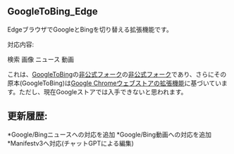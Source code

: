 ## GoogleToBing_Edge
EdgeブラウザでGoogleとBingを切り替える拡張機能です。

対応内容:

検索
画像
ニュース
動画

これは、[GoogleToBing](https://github.com/whyi/GoogleToBing)の[非公式フォーク](https://github.com/ambigoNate/GoogleToBing_Edge)の[非公式フォーク](https://github.com/kazaminosuke/GoogleToBing_Edge)であり、さらにその原本(GoogleToBing)は[Google Chromeウェブストアの拡張機能](https://chrome.google.com/webstore/detail/google-to-bing/paognpekndknfamofcjkddficmghjcjo?utm_source=chrome-app-launcher-info-dialog)に基づいています。ただし、現在Googleストアでは入手できないと思われます。

## 更新履歴:
*Google/Bingニュースへの対応を追加
*Google/Bing動画への対応を追加
*Manifestv3へ対応(チャットGPTによる編集)





